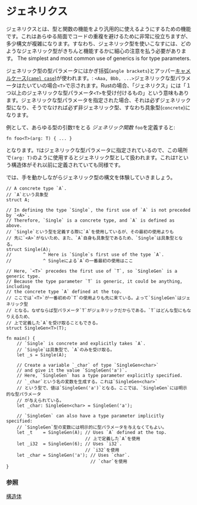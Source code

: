 <!--
# Generics
-->
# ジェネリクス

<!--
*Generics* is the topic of generalizing types and functionalities to broader
cases. This is extremely useful for reducing code duplication in many ways,
but can call for rather involved syntax. Namely, being generic requires 
taking great care to specify over which types a generic type 
is actually considered valid. The simplest and most common use of generics 
is for type parameters.
-->
ジェネリクスとは、型と関数の機能をより汎用的に使えるようにするための機能です。これはあらゆる局面でコードの重複を避けるために非常に役立ちますが、多少構文が複雑になります。すなわち、ジェネリック型を使いこなすには、どのようなジェネリック型がきちんと機能するかに細心の注意を払う必要があります。
The simplest and most common use of generics is for type parameters.

<!--
A type parameter is specified as generic by the use of angle brackets and upper
[camel case][camelcase]: `<Aaa, Bbb, ...>`. "Generic type parameters" are
typically represented as `<T>`. In Rust, "generic" also describes anything that
accepts one or more generic type parameters `<T>`. Any type specified as a 
generic type parameter is generic, and everything else is concrete (non-generic).
-->
ジェネリック型の型パラメータにはかぎ括弧(`angle brackets`)とアッパー[キャメルケース(`camel case`)][camelcase]が使われます。: `<Aaa, Bbb, ...>`ジェネリックな型パラメータはたいていの場合`<T>`で示されます。Rustの場合、「ジェネリクス」には「１つ以上のジェネリックな型パラメータ`<T>`を受け付けるもの」という意味もあります。ジェネリックな型パラメータを指定された場合、それは必ずジェネリック型になり、そうでなければ必ず非ジェネリック型、すなわち具象型(`concrete`)になります。

<!--
For example, defining a *generic function* named `foo` that takes an argument
`T` of any type:
-->
例として、あらゆる型の引数`T`をとる *ジェネリック関数* `foo`を定義すると:

```rust,ignore
fn foo<T>(arg: T) { ... }
```

<!--
Because `T` has been specified as a generic type parameter using `<T>`, it 
is considered generic when used here as `(arg: T)`. This is the case even if `T` 
has previously been defined as a `struct`.
-->
となります。`T`はジェネリックな型パラメータに指定されているので、この場所で`(arg: T)`のように使用するとジェネリック型として扱われます。これは`T`という構造体がそれ以前に定義されていても同様です。

<!--
This example shows some of the syntax in action:
-->
 では、手を動かしながらジェネリック型の構文を体験していきましょう。

```rust,editable
// A concrete type `A`.
// `A`という具象型
struct A;

// In defining the type `Single`, the first use of `A` is not preceded by `<A>`.
// Therefore, `Single` is a concrete type, and `A` is defined as above.
// `Single`という型を定義する際に`A`を使用しているが、その最初の使用よりも
// 先に`<A>`がないため、また、`A`自身も具象型であるため、`Single`は具象型となる。
struct Single(A);
//            ^ Here is `Single`s first use of the type `A`.
//            ^ Singleによる`A`の一番最初の使用はここ

// Here, `<T>` precedes the first use of `T`, so `SingleGen` is a generic type.
// Because the type parameter `T` is generic, it could be anything, including
// the concrete type `A` defined at the top.
// ここでは`<T>`が一番初めの`T`の使用よりも先に来ている。よって`SingleGen`はジェネリック型
// となる。なぜならば型パラメータ`T`がジェネリックだからである。`T`はどんな型にもなりえるため、
// 上で定義した`A`を受け取ることもできる。
struct SingleGen<T>(T);

fn main() {
    // `Single` is concrete and explicitly takes `A`.
    // `Single`は具象型で、`A`のみを受け取る。
    let _s = Single(A);
    
    // Create a variable `_char` of type `SingleGen<char>`
    // and give it the value `SingleGen('a')`.
    // Here, `SingleGen` has a type parameter explicitly specified.
    // `_char`という名の変数を生成する。これは`SingleGen<char>`
    // という型で、値は`SingleGen('a')`となる。ここでは、`SingleGen`には明示的な型パラメータ
    // が与えられている。
    let _char: SingleGen<char> = SingleGen('a');

    // `SingleGen` can also have a type parameter implicitly specified:
    // `SingleGen`型の変数には明示的に型パラメータを与えなくてもよい。
    let _t    = SingleGen(A); // Uses `A` defined at the top.
                              // 上で定義した`A`を使用
    let _i32  = SingleGen(6); // Uses `i32`.
                              // `i32`を使用
    let _char = SingleGen('a'); // Uses `char`.
                                // `char`を使用
}
```

<!--
### See also:
-->
### 参照

<!--
[`structs`][structs]
-->
[構造体][structs]

[structs]: custom_types/structs.md
[camelcase]: https://en.wikipedia.org/wiki/CamelCase
